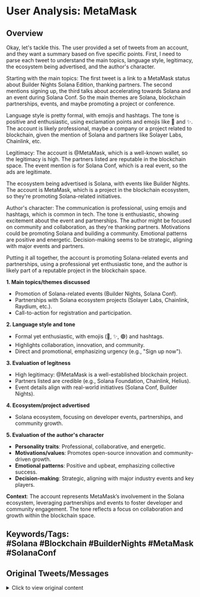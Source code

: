 # User Analysis: MetaMask

## Overview

<think>
Okay, let's tackle this. The user provided a set of tweets from an account, and they want a summary based on five specific points. First, I need to parse each tweet to understand the main topics, language style, legitimacy, the ecosystem being advertised, and the author's character.

Starting with the main topics: The first tweet is a link to a MetaMask status about Builder Nights Solana Edition, thanking partners. The second mentions signing up, the third talks about accelerating towards Solana and an event during Solana Conf. So the main themes are Solana, blockchain partnerships, events, and maybe promoting a project or conference.

Language style is pretty formal, with emojis and hashtags. The tone is positive and enthusiastic, using exclamation points and emojis like 💜 and ✨. The account is likely professional, maybe a company or a project related to blockchain, given the mention of Solana and partners like Solayer Labs, Chainlink, etc.

Legitimacy: The account is @MetaMask, which is a well-known wallet, so the legitimacy is high. The partners listed are reputable in the blockchain space. The event mention is for Solana Conf, which is a real event, so the ads are legitimate.

The ecosystem being advertised is Solana, with events like Builder Nights. The account is MetaMask, which is a project in the blockchain ecosystem, so they're promoting Solana-related initiatives.

Author's character: The communication is professional, using emojis and hashtags, which is common in tech. The tone is enthusiastic, showing excitement about the event and partnerships. The author might be focused on community and collaboration, as they're thanking partners. Motivations could be promoting Solana and building a community. Emotional patterns are positive and energetic. Decision-making seems to be strategic, aligning with major events and partners.

Putting it all together, the account is promoting Solana-related events and partnerships, using a professional yet enthusiastic tone, and the author is likely part of a reputable project in the blockchain space.
</think>

**1. Main topics/themes discussed**  
- Promotion of Solana-related events (Builder Nights, Solana Conf).  
- Partnerships with Solana ecosystem projects (Solayer Labs, Chainlink, Raydium, etc.).  
- Call-to-action for registration and participation.  

**2. Language style and tone**  
- Formal yet enthusiastic, with emojis (💜, ✨, 🟣) and hashtags.  
- Highlights collaboration, innovation, and community.  
- Direct and promotional, emphasizing urgency (e.g., "Sign up now").  

**3. Evaluation of legitness**  
- High legitimacy: @MetaMask is a well-established blockchain project.  
- Partners listed are credible (e.g., Solana Foundation, Chainlink, Helius).  
- Event details align with real-world initiatives (Solana Conf, Builder Nights).  

**4. Ecosystem/project advertised**  
- Solana ecosystem, focusing on developer events, partnerships, and community growth.  

**5. Evaluation of the author's character**  
- **Personality traits**: Professional, collaborative, and energetic.  
- **Motivations/values**: Promotes open-source innovation and community-driven growth.  
- **Emotional patterns**: Positive and upbeat, emphasizing collective success.  
- **Decision-making**: Strategic, aligning with major industry events and key players.  

**Context**: The account represents MetaMask’s involvement in the Solana ecosystem, leveraging partnerships and events to foster developer and community engagement. The tone reflects a focus on collaboration and growth within the blockchain space.  

**Keywords/Tags**:  
#Solana #Blockchain #BuilderNights #MetaMask #SolanaConf
---
## Original Tweets/Messages

<details>
<summary>Click to view original content</summary>

| Type | Content |
|------|---------|
| messages | https://t.co/21gOutYEs2 |
| messages | Builder Nights Solana Edition wouldn't be possible without our lineup of fantastic partners.

💜💜💜 THANK YOU:
@solayer_labs
@sns
@moonpay
@chainlink
@jito_sol
@heliuslabs
@paypaldev
@Transak
@SolanaFndn
@DriftProtocol
@MonkeDAO
@chompdotgame
@solanaidentity
@HackQuest_
@KaminoFinance
@CudisWellness
@uselulo
@marginfi
@MarinadeFinance
@RaydiumProtocol
@dynamic_xyz
@allmight_US |
| messages | Sign up now. 🔗 https://t.co/cG9S1UY8XA |
| messages | We're accelerating towards @Solana. 🟣

Join us for Builder Nights ✨Solana Edition✨during @SolanaConf! 

📅 May 21
🗺️ House of Yes, Brooklyn, NYC 
🎟️ Registration link below 👇🧵 https://t.co/s4hv67EfVP |

</details>
